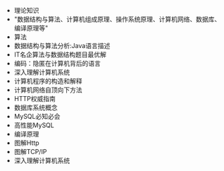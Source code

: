 - 理论知识
- "数据结构与算法、计算机组成原理、操作系统原理、计算机网络、数据库、编译原理等"
- 算法
- 数据结构与算法分析:Java语言描述
- IT名企算法与数据结构题目最优解
- 编码：隐匿在计算机背后的语言
- 深入理解计算机系统
- 计算机程序的构造和解释
- 计算机网络自顶向下方法
- HTTP权威指南
- 数据库系统概念
- MySQL必知必会
- 高性能MySQL
- 编译原理
- 图解Http
- 图解TCP/IP
- 深入理解计算机系统